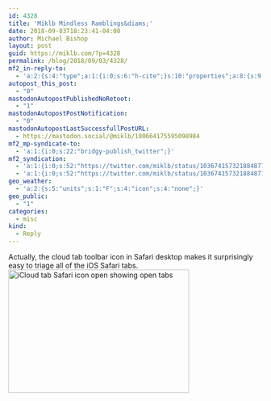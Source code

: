 ```yaml
---
id: 4328
title: 'Miklb Mindless Ramblings&diams;'
date: 2018-09-03T18:23:41-04:00
author: Michael Bishop
layout: post
guid: https://miklb.com/?p=4328
permalink: /blog/2018/09/03/4328/
mf2_in-reply-to:
  - 'a:2:{s:4:"type";a:1:{i:0;s:6:"h-cite";}s:10:"properties";a:8:{s:9:"published";a:1:{i:0;s:25:"2018-09-03T18:11:07-04:00";}s:7:"updated";a:1:{i:0;s:25:"2018-09-03T18:11:07-04:00";}s:7:"summary";a:1:{i:0;s:147:"I need to schedule a full day to just triage all of the links I sent to Safari iOS because they’re more desktop oriented. Not a tenable solution.";}s:4:"name";a:1:{i:0;s:24:"Miklb Mindless Ramblings";}s:3:"url";a:1:{i:0;s:39:"https://miklb.com/blog/2018/09/03/4326/";}s:11:"publication";a:1:{i:0;s:24:"Miklb Mindless Ramblings";}s:8:"featured";a:1:{i:0;s:66:"https://cdn.miklb.com/content/uploads/2017/01/29213602/favicon.png";}s:6:"author";a:3:{s:4:"name";s:14:"Michael Bishop";s:3:"url";s:18:"https://miklb.com/";s:5:"photo";s:86:"https://secure.gravatar.com/avatar/c39a1d6df73525945cfe50e99dada730?s=50&d=default&r=r";}}}'
autopost_this_post:
  - "0"
mastodonAutopostPublishedNoRetoot:
  - "1"
mastodonAutopostPostNotification:
  - "0"
mastodonAutopostLastSuccessfullPostURL:
  - https://mastodon.social/@miklb/100664175595098984
mf2_mp-syndicate-to:
  - 'a:1:{i:0;s:22:"bridgy-publish_twitter";}'
mf2_syndication:
  - 'a:1:{i:0;s:52:"https://twitter.com/miklb/status/1036741573218848775";}'
  - 'a:1:{i:0;s:52:"https://twitter.com/miklb/status/1036741573218848775";}'
geo_weather:
  - 'a:2:{s:5:"units";s:1:"F";s:4:"icon";s:4:"none";}'
geo_public:
  - "1"
categories:
  - misc
kind:
  - Reply
---
```

Actually, the cloud tab toolbar icon in Safari desktop makes it surprisingly easy to triage all of the iOS Safari tabs. <img src="https://miklb.com/content/uploads/2018/09/wsi-imageoptim-icloud_tabs.jpg" alt="iCloud tab Safari icon open showing open tabs" width="358" height="244" class="u-photo alignnone size-full wp-image-4329" />